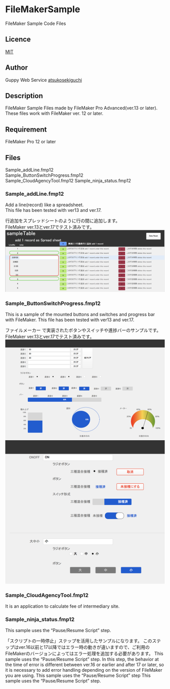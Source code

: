# FileMakerSample
FileMaker Sample Code Files

## Licence
[MIT](https://github.com/atsukosekiguchi/FileMakerSample/blob/master/LICENSE)
## Author
Guppy Web Service [atsukosekiguchi](https://github.com/atsukosekiguchi)

## Description
FileMaker Sample Files made by FileMaker Pro Advanced(ver.13 or later).  
These files work with FileMaker ver. 12 or later.

## Requirement
FileMaker Pro 12 or later

## Files
Sample_addLine.fmp12  
Sample_ButtonSwitchProgress.fmp12  
Sample_CloudAgencyTool.fmp12
Sample_ninja_status.fmp12

### Sample_addLine.fmp12
Add a line(record) like a spreadsheet.  
This file has been tested with ver13 and ver.17.  
  
行追加をスプレッドシートのように行の間に追加します。  
FileMaker ver.13とver.17でテスト済みです。  
![image](./images/addLineSampleImage.png)


### Sample_ButtonSwitchProgress.fmp12
This is a sample of the mounted buttons and switches and progress bar with FileMaker.
This file has been tested with ver13 and ver.17.

ファイルメーカー で実装されたボタンやスイッチや進捗バーのサンプルです。
FileMaker ver.13とver.17でテスト済みです。
![image](./images/buttonswitchprogress1.png)
![image](./images/buttonswitchprogress2.png)

### Sample_CloudAgencyTool.fmp12
It is an application to calculate fee of intermediary site.

### Sample_ninja_status.fmp12
This sample uses the “Pause/Resume Script” step.

「スクリプトの一時停止」ステップを活用したサンプルになります。
このステップはver.16以前と17以降ではエラー時の動きが違いますので、ご利用のFileMakerのバージョンによってはエラー処理を追加する必要があります。
This sample uses the “Pause/Resume Script” step.
In this step, the behavior at the time of error is different between ver.16 or earlier and after 17 or later, so it is necessary to add error handling depending on the version of FileMaker you are using.
This sample uses the “Pause/Resume Script” step
This sample uses the “Pause/Resume Script” step.
